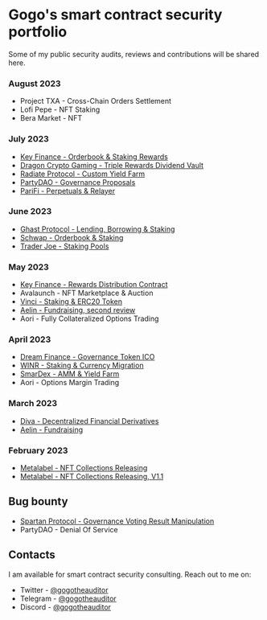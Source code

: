 # Gogo's smart contract security portfolio

Some of my public security audits, reviews and contributions will be shared here.

### August 2023

- Project TXA - Cross-Chain Orders Settlement
- Lofi Pepe - NFT Staking
- Bera Market - NFT

### July 2023

- [Key Finance - Orderbook & Staking Rewards](./reports/Key-Finance-Security-Review-2.pdf)
- [Dragon Crypto Gaming - Triple Rewards Dividend Vault](https://paladinsec.co/projects/dragon-crypto-gaming-aurum/)
- [Radiate Protocol - Custom Yield Farm](https://paladinsec.co/projects/radiate-protocol)
- [PartyDAO - Governance Proposals](./reports/PartyDAO-Security-Review.pdf)
- [PariFi - Perpetuals & Relayer](https://github.com/GuardianAudits/DefenderAudits/blob/main/PariFi/TeamSolo_PariFiAudit.md)

### June 2023

- [Ghast Protocol - Lending, Borrowing & Staking](https://paladinsec.co/projects/ghast-protocol/)
- [Schwap - Orderbook & Staking](./reports/Schwap-Security-Review.pdf)
- [Trader Joe - Staking Pools](https://paladinsec.co/projects/trader-joe/)

### May 2023

- [Key Finance - Rewards Distribution Contract](./reports/Key-Finance-Security-Review.pdf)
- Avalaunch - NFT Marketplace & Auction
- [Vinci - Staking & ERC20 Token](./reports/Vinci-Security-Review.pdf)
- [Aelin - Fundraising, second review](https://uploads-ssl.webflow.com/63b5d732b556edbb2dc3cc38/64b003cf36f61aeb5d93700b_SUB7_REPORT_AELIP-50-52_20230627%20(6).pdf)
- Aori - Fully Collateralized Options Trading

### April 2023

- [Dream Finance - Governance Token ICO](https://paladinsec.co/projects/dream-finance/)
- [WINR - Staking & Currency Migration](https://paladinsec.co/projects/winr-protocol/)
- [SmarDex - AMM & Yield Farm](https://paladinsec.co/projects/smardex/)
- Aori - Options Margin Trading

### March 2023

- [Diva - Decentralized Financial Derivatives](https://github.com/GuardianAudits/DefenderAudits/blob/main/DIVA/DivaAuditTeam4.md)
- [Aelin - Fundraising](./reports/Aelin-Sub7-Security-Review.pdf)

### February 2023

- [Metalabel - NFT Collections Releasing](./reports/Metalabel-Solo-Security-Review.md)
- [Metalabel - NFT Collections Releasing, V1.1](./reports/Metalabel-V1_1-Solo-Security-Review.md)

## Bug bounty

- [Spartan Protocol - Governance Voting Result Manipulation](./reports/Spartan-Immunefi-Bug-Bounty.md)
- PartyDAO - Denial Of Service

## Contacts

I am available for smart contract security consulting. Reach out to me on:

- Twitter - [@gogotheauditor](https://twitter.com/gogotheauditor)
- Telegram - [@gogotheauditor](https://t.me/gogotheauditor)
- Discord - [@gogotheauditor](https://discordapp.com/users/451149166782185483)
